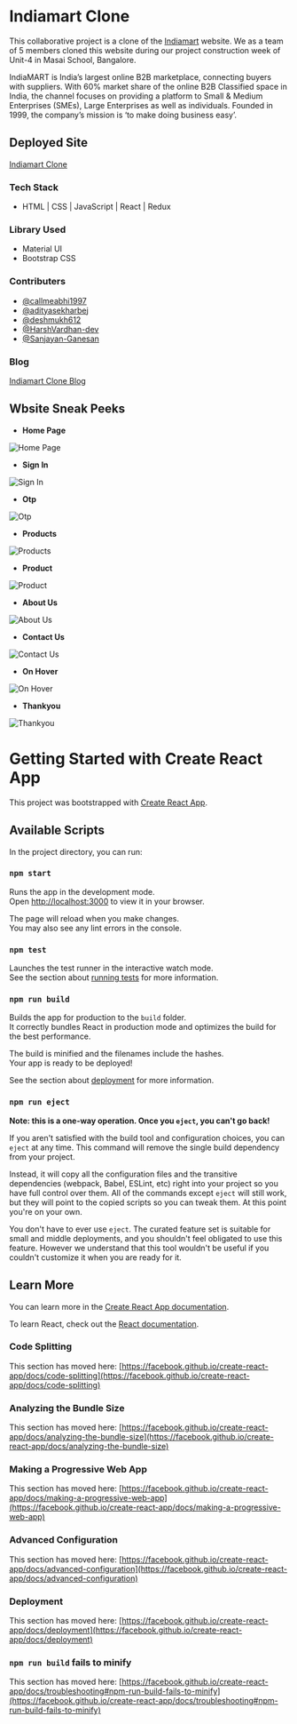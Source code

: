 # Indiamart Clone

This collaborative project is a clone of the [Indiamart](https://www.indiamart.com/blueheavencosmetics/) website. We as a team of 5 members cloned this website during our project construction week of Unit-4 in Masai School, Bangalore.

IndiaMART is India’s largest online B2B marketplace, connecting buyers with suppliers. With 60% market share of the online B2B Classified space in India, the channel focuses on providing a platform to Small & Medium Enterprises (SMEs), Large Enterprises as well as individuals. Founded in 1999, the company’s mission is ‘to make doing business easy’.

## Deployed Site

[Indiamart Clone](https://india-mart-clone.netlify.app/)

### Tech Stack

- HTML | CSS | JavaScript | React | Redux

### Library Used

- Material UI
- Bootstrap CSS

### Contributers

- [@callmeabhi1997](https://github.com/callmeabhi1997)
- [@adityasekharbej](https://github.com/adityasekharbej)
- [@deshmukh612](https://github.com/deshmukh612)
- [@HarshVardhan-dev](https://github.com/HarshVardhan-dev)
- [@Sanjayan-Ganesan](https://github.com/Sanjayan-Ganesan)

### Blog

[Indiamart Clone Blog](https://medium.com/@sanjayanganesan/cloning-blue-heaven-cosmetics-page-from-indiamart-website-2671b7c8463c)

## Wbsite Sneak Peeks

- **Home Page**

![Home Page](./Sneak%20Peeks/Home.png?raw=true)

- **Sign In**

![Sign In](./Sneak%20Peeks/Login.png?raw=true)

- **Otp**

![Otp](./Sneak%20Peeks/Otp.png?raw=true)

- **Products**

![Products](./Sneak%20Peeks/Products.png?raw=true)

- **Product**

![Product](./Sneak%20Peeks/Product.png?raw=true)

- **About Us**

![About Us](./Sneak%20Peeks/About.png?raw=true)

- **Contact Us**

![Contact Us](./Sneak%20Peeks/Contact.png?raw=true)

- **On Hover**

![On Hover](./Sneak%20Peeks/Hover.png?raw=true)

- **Thankyou**

![Thankyou](./Sneak%20Peeks/Thankyou.png?raw=true)

# Getting Started with Create React App

This project was bootstrapped with [Create React App](https://github.com/facebook/create-react-app).

## Available Scripts

In the project directory, you can run:

### `npm start`

Runs the app in the development mode.\
Open [http://localhost:3000](http://localhost:3000) to view it in your browser.

The page will reload when you make changes.\
You may also see any lint errors in the console.

### `npm test`

Launches the test runner in the interactive watch mode.\
See the section about [running tests](https://facebook.github.io/create-react-app/docs/running-tests) for more information.

### `npm run build`

Builds the app for production to the `build` folder.\
It correctly bundles React in production mode and optimizes the build for the best performance.

The build is minified and the filenames include the hashes.\
Your app is ready to be deployed!

See the section about [deployment](https://facebook.github.io/create-react-app/docs/deployment) for more information.

### `npm run eject`

**Note: this is a one-way operation. Once you `eject`, you can't go back!**

If you aren't satisfied with the build tool and configuration choices, you can `eject` at any time. This command will remove the single build dependency from your project.

Instead, it will copy all the configuration files and the transitive dependencies (webpack, Babel, ESLint, etc) right into your project so you have full control over them. All of the commands except `eject` will still work, but they will point to the copied scripts so you can tweak them. At this point you're on your own.

You don't have to ever use `eject`. The curated feature set is suitable for small and middle deployments, and you shouldn't feel obligated to use this feature. However we understand that this tool wouldn't be useful if you couldn't customize it when you are ready for it.

## Learn More

You can learn more in the [Create React App documentation](https://facebook.github.io/create-react-app/docs/getting-started).

To learn React, check out the [React documentation](https://reactjs.org/).

### Code Splitting

This section has moved here: [https://facebook.github.io/create-react-app/docs/code-splitting](https://facebook.github.io/create-react-app/docs/code-splitting)

### Analyzing the Bundle Size

This section has moved here: [https://facebook.github.io/create-react-app/docs/analyzing-the-bundle-size](https://facebook.github.io/create-react-app/docs/analyzing-the-bundle-size)

### Making a Progressive Web App

This section has moved here: [https://facebook.github.io/create-react-app/docs/making-a-progressive-web-app](https://facebook.github.io/create-react-app/docs/making-a-progressive-web-app)

### Advanced Configuration

This section has moved here: [https://facebook.github.io/create-react-app/docs/advanced-configuration](https://facebook.github.io/create-react-app/docs/advanced-configuration)

### Deployment

This section has moved here: [https://facebook.github.io/create-react-app/docs/deployment](https://facebook.github.io/create-react-app/docs/deployment)

### `npm run build` fails to minify

This section has moved here: [https://facebook.github.io/create-react-app/docs/troubleshooting#npm-run-build-fails-to-minify](https://facebook.github.io/create-react-app/docs/troubleshooting#npm-run-build-fails-to-minify)
